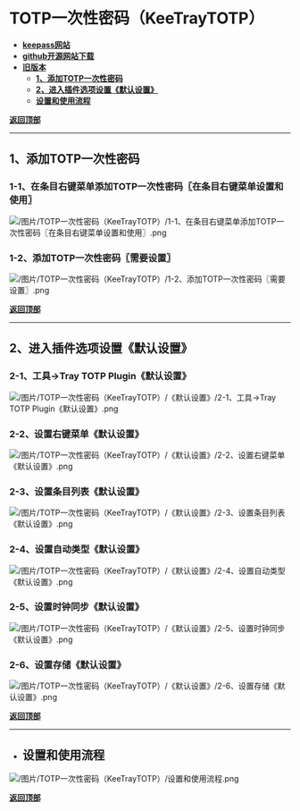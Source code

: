 # <a name="锚点0"></a>TOTP一次性密码（KeeTrayTOTP）
- [**keepass网站**](https://keepass.info/plugins.html#traytotp)
- [**github开源网站下载**](https://github.com/victor-rds/KeeTrayTOTP/releases)
- [**旧版本**](https://sourceforge.net/projects/traytotp-kp2/)
	- <a href="#锚点1">**1、添加TOTP一次性密码**</a>
	- <a href="#锚点2">**2、进入插件选项设置《默认设置》**</a>
	- <a href="#锚点3">**设置和使用流程**</a>

<a name="锚点1"></a><a href="#锚点0">**返回顶部**</a>
______________________________________________________________________________
## 1、添加TOTP一次性密码
### 1-1、在条目右键菜单添加TOTP一次性密码〖在条目右键菜单设置和使用〗
<p><img src="/图片/TOTP一次性密码（KeeTrayTOTP）/1-1、在条目右键菜单添加TOTP一次性密码〖在条目右键菜单设置和使用〗.png" alt="/图片/TOTP一次性密码（KeeTrayTOTP）/1-1、在条目右键菜单添加TOTP一次性密码〖在条目右键菜单设置和使用〗.png"/></p>

### 1-2、添加TOTP一次性密码〖需要设置〗
<p><img src="/图片/TOTP一次性密码（KeeTrayTOTP）/1-2、添加TOTP一次性密码〖需要设置〗.png" alt="/图片/TOTP一次性密码（KeeTrayTOTP）/1-2、添加TOTP一次性密码〖需要设置〗.png"/></p>

<a name="锚点2"></a><a href="#锚点0">**返回顶部**</a>
______________________________________________________________________________
## 2、进入插件选项设置《默认设置》
### 2-1、工具→Tray TOTP Plugin《默认设置》
<p><img src="/图片/TOTP一次性密码（KeeTrayTOTP）/《默认设置》/2-1、工具→Tray TOTP Plugin《默认设置》.png" alt="/图片/TOTP一次性密码（KeeTrayTOTP）/《默认设置》/2-1、工具→Tray TOTP Plugin《默认设置》.png"/></p>

### 2-2、设置右键菜单《默认设置》
<p><img src="/图片/TOTP一次性密码（KeeTrayTOTP）/《默认设置》/2-2、设置右键菜单《默认设置》.png" alt="/图片/TOTP一次性密码（KeeTrayTOTP）/《默认设置》/2-2、设置右键菜单《默认设置》.png"/></p>

### 2-3、设置条目列表《默认设置》
<p><img src="/图片/TOTP一次性密码（KeeTrayTOTP）/《默认设置》/2-3、设置条目列表《默认设置》.png" alt="/图片/TOTP一次性密码（KeeTrayTOTP）/《默认设置》/2-3、设置条目列表《默认设置》.png"/></p>

### 2-4、设置自动类型《默认设置》
<p><img src="/图片/TOTP一次性密码（KeeTrayTOTP）/《默认设置》/2-4、设置自动类型《默认设置》.png" alt="/图片/TOTP一次性密码（KeeTrayTOTP）/《默认设置》/2-4、设置自动类型《默认设置》.png"/></p>

### 2-5、设置时钟同步《默认设置》
<p><img src="/图片/TOTP一次性密码（KeeTrayTOTP）/《默认设置》/2-5、设置时钟同步《默认设置》.png" alt="/图片/TOTP一次性密码（KeeTrayTOTP）/《默认设置》/2-5、设置时钟同步《默认设置》.png"/></p>

### 2-6、设置存储《默认设置》
<p><img src="/图片/TOTP一次性密码（KeeTrayTOTP）/《默认设置》/2-6、设置存储《默认设置》.png" alt="/图片/TOTP一次性密码（KeeTrayTOTP）/《默认设置》/2-6、设置存储《默认设置》.png"/></p>

<a name="锚点3"></a><a href="#锚点0">**返回顶部**</a>
______________________________________________________________________________
- ## 设置和使用流程
<p><img src="/图片/TOTP一次性密码（KeeTrayTOTP）/设置和使用流程.png" alt="/图片/TOTP一次性密码（KeeTrayTOTP）/设置和使用流程.png"/></p>

<a href="#锚点0">**返回顶部**</a>